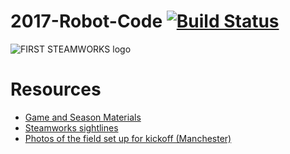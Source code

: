 # 2017-Robot-Code [![Build Status](https://travis-ci.org/Team4761/2017-Robot-Code.svg?branch=master)](https://travis-ci.org/Team4761/2017-Robot-Code)

![FIRST STEAMWORKS logo](https://i.imgur.com/h720trN.png)

# Resources
 * [Game and Season Materials](http://www.firstinspires.org/resource-library/frc/competition-manual-qa-system)
 * [Steamworks sightlines](https://www.chiefdelphi.com/forums/showthread.php?threadid=153284)
 * [Photos of the field set up for kickoff (Manchester)](https://www.facebook.com/media/set/?set=a.1290287267703235.1073741837.378744932190811&type=3)
